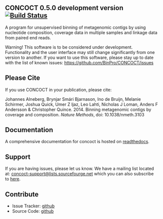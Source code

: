 ## CONCOCT 0.5.0 development version [![Build Status](https://travis-ci.org/BinPro/CONCOCT.png?branch=master)](https://travis-ci.org/BinPro/CONCOCT)

A program for unsupervised binning of metagenomic contigs by using nucleotide composition, 
coverage data in multiple samples and linkage data from paired end reads.

Warning! This software is to be considered under development. Functionality and the user interface may still change significantly from one version to another.
If you want to use this software, please stay up to date with the list of known issues:
https://github.com/BinPro/CONCOCT/issues

## Please Cite ##
If you use CONCOCT in your publication, please cite:

Johannes Alneberg, Brynjar Smári Bjarnason, Ino de Bruijn, Melanie Schirmer, Joshua Quick, Umer Z Ijaz, Leo Lahti, Nicholas J Loman, Anders F Andersson & Christopher Quince. 2014. Binning metagenomic contigs by coverage and composition. *Nature Methods*, doi: 10.1038/nmeth.3103

## Documentation ##
A comprehensive documentation for concoct is hosted on [readthedocs](https://concoct.readthedocs.org).

## Support ##
If you are having issues, please let us know. We have a mailing list located at: concoct-support@lists.sourcefourge.net which you can also subscribe to [here](https://lists.sourceforge.net/lists/listinfo/concoct-support).

## Contribute ##

 - Issue Tracker: [github](https://github.com/binpro/CONCOCT/issues)
 - Source Code: [github](https://github.com/binpro/CONCOCT)
